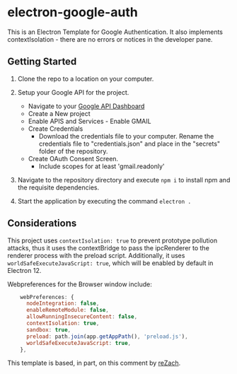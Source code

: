 # electron-google-auth

This is an Electron Template for Google Authentication. It also implements contextIsolation - there are no errors or notices in the developer pane. 


## Getting Started
1) Clone the repo to a location on your computer.
2) Setup your Google API for the project. 
    * Navigate to your [Google API Dashboard](https://console.developers.google.com)
    * Create a New project
    * Enable APIS and Services - Enable GMAIL 
    * Create Credentials
      * Download the credentials file to your computer. Rename the credentials file to "credentials.json" and place in the "secrets" folder of the repository.
    * Create OAuth Consent Screen.
      * Include scopes for at least 'gmail.readonly'

3) Navigate to the repository directory and execute `npm i` to install npm and the requisite dependencies.
4) Start the application by executing the command `electron .`

## Considerations
This project uses `contextIsolation: true` to prevent prototype pollution attacks, thus it uses the contextBridge to pass the ipcRenderer to the renderer process with the preload script. Additionally, it uses `worldSafeExecuteJavaScript: true`, which will be enabled by default in Electron 12.

Webpreferences for the Browser window include: 
```javascript
    webPreferences: {
      nodeIntegration: false,
      enableRemoteModule: false,
      allowRunningInsecureContent: false,
      contextIsolation: true,
      sandbox: true,
      preload: path.join(app.getAppPath(), 'preload.js'),
      worldSafeExecuteJavaScript: true,
    },
```


This template is based, in part, on this comment by [reZach](https://github.com/electron/electron/issues/9920#issuecomment-575839738).
